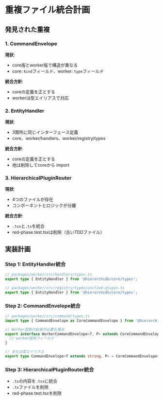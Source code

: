 # 重複ファイル統合計画

## 発見された重複

### 1. CommandEnvelope
**現状**: 
- core版とworker版で構造が異なる
- core: `kind`フィールド、worker: `type`フィールド

**統合方針**:
- coreの定義を正とする
- workerは型エイリアスで対応

### 2. EntityHandler
**現状**:
- 3箇所に同じインターフェース定義
- core、worker/handlers、worker/registry/types

**統合方針**:
- coreの定義を正とする
- 他は削除してcoreから import

### 3. HierarchicalPluginRouter
**現状**:
- 4つのファイルが存在
- コンポーネントとロジックが分離

**統合方針**:
- `.tsx`と`.ts`を統合
- red-phase.test.tsxは削除（古いTDDファイル）

## 実装計画

### Step 1: EntityHandler統合
```typescript
// packages/worker/src/handlers/types.ts
export type { EntityHandler } from '@hierarchidb/core/types';

// packages/worker/src/registry/types/unified-plugin.ts
export type { EntityHandler } from '@hierarchidb/core/types';
```

### Step 2: CommandEnvelope統合
```typescript
// packages/worker/src/command/types.ts
import type { CommandEnvelope as CoreCommandEnvelope } from '@hierarchidb/core/types';

// Worker固有の拡張が必要な場合
export interface WorkerCommandEnvelope<T, P> extends CoreCommandEnvelope<T, P> {
  // worker固有フィールド
}

// または型エイリアス
export type CommandEnvelope<T extends string, P> = CoreCommandEnvelope<T, P>;
```

### Step 3: HierarchicalPluginRouter統合
- `.ts`の内容を`.tsx`に統合
- `.ts`ファイルを削除
- red-phase.test.tsxを削除